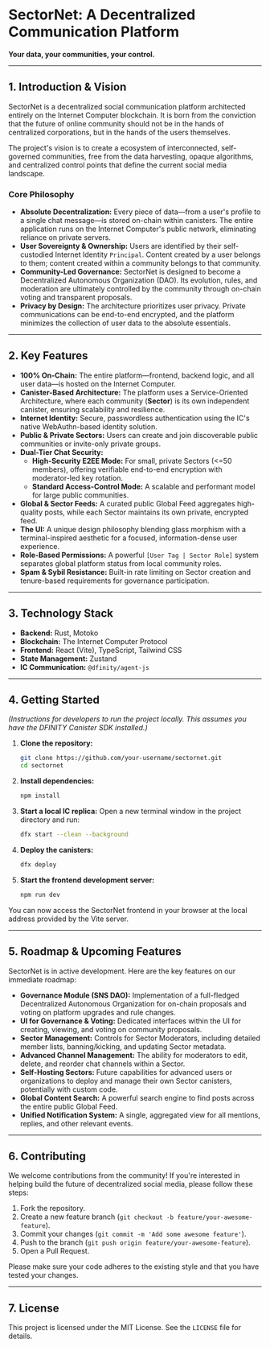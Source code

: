 # **SectorNet: A Decentralized Communication Platform**

**Your data, your communities, your control.**

---

## **1. Introduction & Vision**

SectorNet is a decentralized social communication platform architected entirely on the Internet Computer blockchain. It is born from the conviction that the future of online community should not be in the hands of centralized corporations, but in the hands of the users themselves. 

The project's vision is to create a ecosystem of interconnected, self-governed communities, free from the data harvesting, opaque algorithms, and centralized control points that define the current social media landscape.

### **Core Philosophy**
*   **Absolute Decentralization:** Every piece of data—from a user's profile to a single chat message—is stored on-chain within canisters. The entire application runs on the Internet Computer's public network, eliminating reliance on private servers.
*   **User Sovereignty & Ownership:** Users are identified by their self-custodied Internet Identity `Principal`. Content created by a user belongs to them; content created within a community belongs to that community.
*   **Community-Led Governance:** SectorNet is designed to become a Decentralized Autonomous Organization (DAO). Its evolution, rules, and moderation are ultimately controlled by the community through on-chain voting and transparent proposals.
*   **Privacy by Design:** The architecture prioritizes user privacy. Private communications can be end-to-end encrypted, and the platform minimizes the collection of user data to the absolute essentials.

---

## **2. Key Features**

*   **100% On-Chain:** The entire platform—frontend, backend logic, and all user data—is hosted on the Internet Computer.
*   **Canister-Based Architecture:** The platform uses a Service-Oriented Architecture, where each community (**Sector**) is its own independent canister, ensuring scalability and resilience.
*   **Internet Identity:** Secure, passwordless authentication using the IC's native WebAuthn-based identity solution.
*   **Public & Private Sectors:** Users can create and join discoverable public communities or invite-only private groups.
*   **Dual-Tier Chat Security:**
    *   **High-Security E2EE Mode:** For small, private Sectors (<=50 members), offering verifiable end-to-end encryption with moderator-led key rotation.
    *   **Standard Access-Control Mode:** A scalable and performant model for large public communities.
*   **Global & Sector Feeds:** A curated public Global Feed aggregates high-quality posts, while each Sector maintains its own private, encrypted feed.
*   **The UI:** A unique design philosophy blending glass morphism with a terminal-inspired aesthetic for a focused, information-dense user experience.
*   **Role-Based Permissions:** A powerful `[User Tag | Sector Role]` system separates global platform status from local community roles.
*   **Spam & Sybil Resistance:** Built-in rate limiting on Sector creation and tenure-based requirements for governance participation.

---

## **3. Technology Stack**

*   **Backend:** Rust, Motoko
*   **Blockchain:** The Internet Computer Protocol
*   **Frontend:** React (Vite), TypeScript, Tailwind CSS
*   **State Management:** Zustand
*   **IC Communication:** `@dfinity/agent-js`

---

## **4. Getting Started**

*(Instructions for developers to run the project locally. This assumes you have the DFINITY Canister SDK installed.)*

1.  **Clone the repository:**
    ```bash
    git clone https://github.com/your-username/sectornet.git
    cd sectornet
    ```

2.  **Install dependencies:**
    ```bash
    npm install
    ```

3.  **Start a local IC replica:**
    Open a new terminal window in the project directory and run:
    ```bash
    dfx start --clean --background
    ```

4.  **Deploy the canisters:**
    ```bash
    dfx deploy
    ```

5.  **Start the frontend development server:**
    ```bash
    npm run dev
    ```

You can now access the SectorNet frontend in your browser at the local address provided by the Vite server.

---

## **5. Roadmap & Upcoming Features**

SectorNet is in active development. Here are the key features on our immediate roadmap:

*   **Governance Module (SNS DAO):** Implementation of a full-fledged Decentralized Autonomous Organization for on-chain proposals and voting on platform upgrades and rule changes.
*   **UI for Governance & Voting:** Dedicated interfaces within the UI for creating, viewing, and voting on community proposals.
*   **Sector Management:** Controls for Sector Moderators, including detailed member lists, banning/kicking, and updating Sector metadata.
*   **Advanced Channel Management:** The ability for moderators to edit, delete, and reorder chat channels within a Sector.
*   **Self-Hosting Sectors:** Future capabilities for advanced users or organizations to deploy and manage their own Sector canisters, potentially with custom code.
*   **Global Content Search:** A powerful search engine to find posts across the entire public Global Feed.
*   **Unified Notification System:** A single, aggregated view for all mentions, replies, and other relevant events.

---

## **6. Contributing**

We welcome contributions from the community! If you're interested in helping build the future of decentralized social media, please follow these steps:

1.  Fork the repository.
2.  Create a new feature branch (`git checkout -b feature/your-awesome-feature`).
3.  Commit your changes (`git commit -m 'Add some awesome feature'`).
4.  Push to the branch (`git push origin feature/your-awesome-feature`).
5.  Open a Pull Request.

Please make sure your code adheres to the existing style and that you have tested your changes.

---

## **7. License**

This project is licensed under the MIT License. See the `LICENSE` file for details.